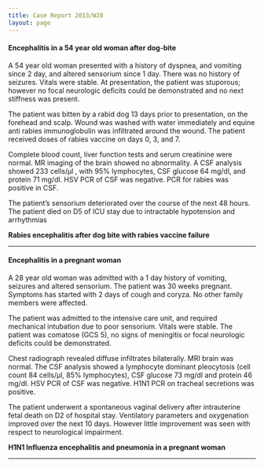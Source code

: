```yaml
---
title: Case Report 2013/W28
layout: page
---
```


#### Encephalitis in a 54 year old woman after dog-bite

A 54 year old woman presented with a history of dyspnea, and vomiting since 2 day, and altered sensorium since 1 day. There was no history of seizures. Vitals were stable. At presentation, the patient was stuporous; however no focal neurologic deficits could be demonstrated and no next stiffness was present.

The patient was bitten by a rabid dog 13 days prior to presentation, on the forehead and scalp. Wound was washed with water immediately and equine anti rabies immunoglobulin was infiltrated around the wound. The patient received doses of rabies vaccine on days 0, 3, and 7.

Complete blood count, liver function tests and serum creatinine were normal. MR imaging of the brain showed no abnormality. A CSF analysis showed 233 cells/μl  , with 95% lymphocytes, CSF glucose 64 mg/dl, and protein 71 mg/dl. HSV PCR of CSF was negative. PCR for rabies was positive in CSF.

The patient’s sensorium deteriorated over the course of the next 48 hours. The patient died on D5 of ICU stay due to intractable hypotension and arrhythmias

**Rabies encephalitis after dog bite with rabies vaccine failure**

----

#### Encephalitis in a pregnant woman

A 28 year old woman was admitted with a 1 day history of vomiting, seizures and altered sensorium. The patient was 30 weeks pregnant. Symptoms has started with 2 days of cough and coryza. No other family members were affected.

The patient was admitted to the intensive care unit, and required mechanical intubation due to poor sensorium. Vitals were stable. The patient was comatose (GCS 5), no signs of meningitis or focal neurologic deficits could be demonstrated.

Chest radiograph revealed diffuse infiltrates bilaterally. MRI brain was normal. The CSF analysis showed a lymphocyte dominant pleocytosis (cell count 84 cells/μl, 85% lymphocytes), CSF glucose 73 mg/dl and protein 46 mg/dl. HSV PCR of CSF was negative. H1N1 PCR on tracheal secretions was positive.

The patient underwent a spontaneous vaginal delivery after intrauterine fetal death on D2 of hospital stay. Ventilatory parameters and oxygenation improved over the next 10 days. However little improvement was seen with respect to neurological impairment.

**H1N1 Influenza encephalitis and pneumonia in a pregnant woman**

----

